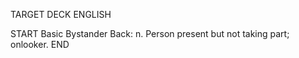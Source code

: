 TARGET DECK
ENGLISH

START
Basic
Bystander
Back: n. Person present but not taking part; onlooker.
END

